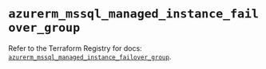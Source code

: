 # `azurerm_mssql_managed_instance_failover_group`

Refer to the Terraform Registry for docs: [`azurerm_mssql_managed_instance_failover_group`](https://registry.terraform.io/providers/hashicorp/azurerm/4.50.0/docs/resources/mssql_managed_instance_failover_group).
